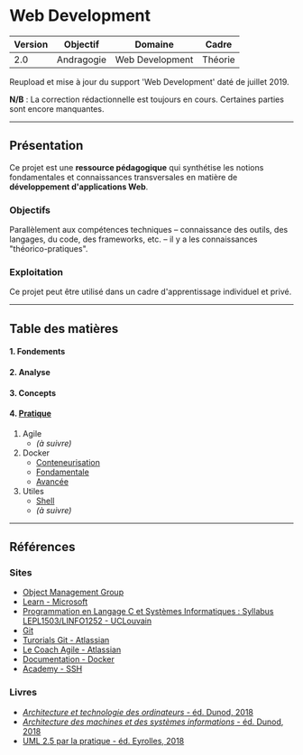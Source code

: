 
# Web Development

Version | Objectif | Domaine | Cadre
------- | -------- | ------- | -----
2.0 | Andragogie | Web Development | Théorie

Reupload et mise à jour du support 'Web Development' daté de juillet 2019.

**N/B** : La correction rédactionnelle est toujours en cours. Certaines parties sont encore manquantes.

---


## Présentation

Ce projet est une **ressource pédagogique** qui synthétise les notions fondamentales et connaissances transversales en matière de **développement d'applications Web**.


### Objectifs

Parallèlement aux compétences techniques – connaissance des outils, des langages, du code, des frameworks, etc. – il y a les connaissances "théorico-pratiques".


### Exploitation

Ce projet peut être utilisé dans un cadre d'apprentissage individuel et privé.


---


## Table des matières

#### **1.** Fondements


#### **2.** Analyse


#### **3.** Concepts


#### **4.** [Pratique](./04.pratique/)

1. Agile
    - _(à suivre)_
1. Docker
    - [Conteneurisation](./04.pratique/docker/01.conteneurisation.md)
    - [Fondamentale](./04.pratique/docker/02.fondamentale.md)
    - [Avancée](./04.pratique/docker/03.avancee.md)
1. Utiles
    - [Shell](./04.pratique/utiles/shell.md)
    - _(à suivre)_


---


## Références

### Sites

- [Object Management Group](https://www.omg.org/)
- [Learn - Microsoft](https://learn.microsoft.com/en-us/windows/)
- [Programmation en Langage C et Systèmes Informatiques : Syllabus LEPL1503/LINFO1252 - UCLouvain](https://sites.uclouvain.be/SystInfo/notes/Theorie/html/index.html)
- [Git](https://git-scm.com/)
- [Turorials Git - Atlassian](https://www.atlassian.com/fr/git)
- [Le Coach Agile - Atlassian](https://www.atlassian.com/fr/agile)
- [Documentation - Docker](https://docs.docker.com/)
- [Academy - SSH](https://www.ssh.com/academy)


### Livres

- [_Architecture et technologie des ordinateurs_ - éd. Dunod, 2018](https://www.dunod.com/sciences-techniques/architecture-et-technologie-ordinateurs-cours-et-exercices-corriges-0)
- [_Architecture des machines et des systèmes informations_ - éd. Dunod, 2018](https://www.dunod.com/sciences-techniques/architecture-machines-et-systemes-informatiques-0)
- [UML 2.5 par la pratique - éd. Eyrolles, 2018](https://www.eyrolles.com/Informatique/Livre/uml-2-5-par-la-pratique-9782212675658/)